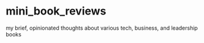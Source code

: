 # mini_book_reviews
my brief, opinionated thoughts about various tech, business, and leadership books
